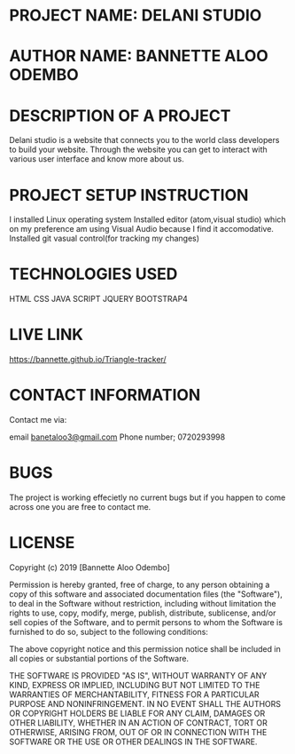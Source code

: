 # PROJECT NAME: DELANI STUDIO
# AUTHOR NAME: BANNETTE ALOO ODEMBO
# DESCRIPTION OF A PROJECT
Delani studio is a website that connects you to the world class developers to build your website. Through the website you can get to interact with various user interface and know more about us.

# PROJECT SETUP INSTRUCTION
I installed Linux operating system Installed editor (atom,visual studio) which on my preference am using Visual Audio because I find it accomodative. Installed git vasual control(for tracking my changes)

# TECHNOLOGIES USED
HTML CSS JAVA SCRIPT JQUERY BOOTSTRAP4


# LIVE LINK
https://bannette.github.io/Triangle-tracker/

# CONTACT INFORMATION
Contact me via:

email banetaloo3@gmail.com Phone number; 0720293998

# BUGS
The project is working effecietly no current bugs but if you happen to come across one you are free to contact me.

# LICENSE
Copyright (c) 2019 [Bannette Aloo Odembo]

Permission is hereby granted, free of charge, to any person obtaining a copy of this software and associated documentation files (the "Software"), to deal in the Software without restriction, including without limitation the rights to use, copy, modify, merge, publish, distribute, sublicense, and/or sell copies of the Software, and to permit persons to whom the Software is furnished to do so, subject to the following conditions:

The above copyright notice and this permission notice shall be included in all copies or substantial portions of the Software.

THE SOFTWARE IS PROVIDED "AS IS", WITHOUT WARRANTY OF ANY KIND, EXPRESS OR IMPLIED, INCLUDING BUT NOT LIMITED TO THE WARRANTIES OF MERCHANTABILITY, FITNESS FOR A PARTICULAR PURPOSE AND NONINFRINGEMENT. IN NO EVENT SHALL THE AUTHORS OR COPYRIGHT HOLDERS BE LIABLE FOR ANY CLAIM, DAMAGES OR OTHER LIABILITY, WHETHER IN AN ACTION OF CONTRACT, TORT OR OTHERWISE, ARISING FROM, OUT OF OR IN CONNECTION WITH THE SOFTWARE OR THE USE OR OTHER DEALINGS IN THE SOFTWARE.

